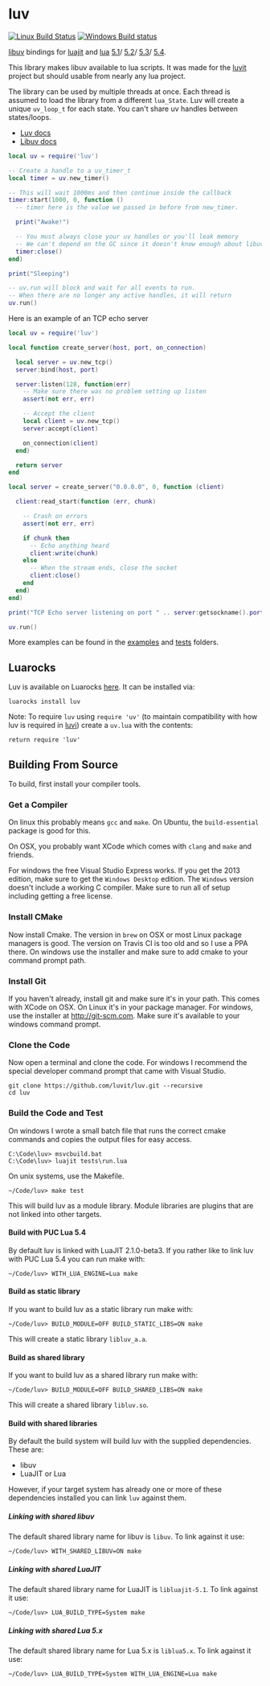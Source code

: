 luv
===

[![Linux Build Status](https://github.com/luvit/luv/actions/workflows/ci.yml/badge.svg)](https://github.com/luvit/luv/actions/workflows/ci.yml)
[![Windows Build status](https://ci.appveyor.com/api/projects/status/uo1qhdcc0vcqsiok/branch/master?svg=true)](https://ci.appveyor.com/project/racker-buildbot/luv/branch/master)

[libuv](https://github.com/libuv/libuv) bindings for
[luajit](http://luajit.org/) and [lua](http://www.lua.org/)
[5.1](http://www.lua.org/manual/5.1/manual.html)/
[5.2](http://www.lua.org/manual/5.2/manual.html)/
[5.3](http://www.lua.org/manual/5.3/manual.html)/
[5.4](http://www.lua.org/manual/5.4/manual.html).

This library makes libuv available to lua scripts.  It was made for the [luvit](http://luvit.io/) project but should usable from nearly any lua project.

The library can be used by multiple threads at once.  Each thread is assumed to load the library from a different `lua_State`.  Luv will create a unique `uv_loop_t` for each state.  You can't share uv handles between states/loops.

- [Luv docs](docs.md)
- [Libuv docs](http://docs.libuv.org/)

```lua
local uv = require('luv')

-- Create a handle to a uv_timer_t
local timer = uv.new_timer()

-- This will wait 1000ms and then continue inside the callback
timer:start(1000, 0, function ()
  -- timer here is the value we passed in before from new_timer.

  print("Awake!")

  -- You must always close your uv handles or you'll leak memory
  -- We can't depend on the GC since it doesn't know enough about libuv.
  timer:close()
end)

print("Sleeping")

-- uv.run will block and wait for all events to run.
-- When there are no longer any active handles, it will return
uv.run()
```


Here is an example of an TCP echo server
```lua
local uv = require('luv')

local function create_server(host, port, on_connection)

  local server = uv.new_tcp()
  server:bind(host, port)

  server:listen(128, function(err)
    -- Make sure there was no problem setting up listen
    assert(not err, err)

    -- Accept the client
    local client = uv.new_tcp()
    server:accept(client)

    on_connection(client)
  end)

  return server
end

local server = create_server("0.0.0.0", 0, function (client)

  client:read_start(function (err, chunk)

    -- Crash on errors
    assert(not err, err)

    if chunk then
      -- Echo anything heard
      client:write(chunk)
    else
      -- When the stream ends, close the socket
      client:close()
    end
  end)
end)

print("TCP Echo server listening on port " .. server:getsockname().port)

uv.run()
```

More examples can be found in the [examples](examples) and [tests](tests) folders.

## Luarocks

Luv is available on Luarocks [here](https://luarocks.org/modules/creationix/luv). It can be installed via:

```
luarocks install luv
```

Note: To require `luv` using `require 'uv'` (to maintain compatibility with how luv is required in [luvi](https://github.com/luvit/luvi)) create a `uv.lua` with the contents:
```
return require 'luv'
```

## Building From Source

To build, first install your compiler tools.

### Get a Compiler

On linux this probably means `gcc` and `make`.  On Ubuntu, the `build-essential`
package is good for this.

On OSX, you probably want XCode which comes with `clang` and `make` and friends.

For windows the free Visual Studio Express works.  If you get the 2013 edition,
make sure to get the `Windows Desktop` edition.  The `Windows` version doesn't
include a working C compiler.  Make sure to run all of setup including getting a
free license.

### Install CMake

Now install Cmake.  The version in `brew` on OSX or most Linux package managers
is good.  The version on Travis CI is too old and so I use a PPA there.  On
windows use the installer and make sure to add cmake to your command prompt
path.

### Install Git

If you haven't already, install git and make sure it's in your path.  This comes
with XCode on OSX.  On Linux it's in your package manager.  For windows, use the
installer at <http://git-scm.com>.  Make sure it's available to your windows
command prompt.

### Clone the Code

Now open a terminal and clone the code.  For windows I recommend the special
developer command prompt that came with Visual Studio.

```
git clone https://github.com/luvit/luv.git --recursive
cd luv
```

### Build the Code and Test

On windows I wrote a small batch file that runs the correct cmake commands and
copies the output files for easy access.

```
C:\Code\luv> msvcbuild.bat
C:\Code\luv> luajit tests\run.lua
```

On unix systems, use the Makefile.

```
~/Code/luv> make test
```

This will build luv as a module library. Module libraries are plugins that are
not linked into other targets.

#### Build with PUC Lua 5.4
By default luv is linked with LuaJIT 2.1.0-beta3. If you rather like to link luv
with PUC Lua 5.4 you can run make with:

```
~/Code/luv> WITH_LUA_ENGINE=Lua make
```

#### Build as static library

If you want to build luv as a static library run make with:

```
~/Code/luv> BUILD_MODULE=OFF BUILD_STATIC_LIBS=ON make
```

This will create a static library `libluv_a.a`.

#### Build as shared library

If you want to build luv as a shared library run make with:

```
~/Code/luv> BUILD_MODULE=OFF BUILD_SHARED_LIBS=ON make
```

This will create a shared library `libluv.so`.

#### Build with shared libraries

By default the build system will build luv with the supplied dependencies.
These are:
  * libuv
  * LuaJIT or Lua

However, if your target system has already one or more of these dependencies
installed you can link `luv` against them.

##### Linking with shared libuv

The default shared library name for libuv is `libuv`. To link against it use:

```
~/Code/luv> WITH_SHARED_LIBUV=ON make
```

##### Linking with shared LuaJIT

The default shared library name for LuaJIT is `libluajit-5.1`. To link against
it use:

```
~/Code/luv> LUA_BUILD_TYPE=System make
```

##### Linking with shared Lua 5.x

The default shared library name for Lua 5.x is `liblua5.x`. To link against
it use:

```
~/Code/luv> LUA_BUILD_TYPE=System WITH_LUA_ENGINE=Lua make
```
